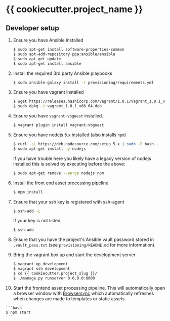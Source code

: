 # {{ cookiecutter.project_name }}

## Developer setup

 1. Ensure you have Ansible installed

    ```bash
    $ sudo apt-get install software-properties-common
    $ sudo apt-add-repository ppa:ansible/ansible
    $ sudo apt-get update
    $ sudo apt-get install ansible
    ```
 2. Install the required 3rd party Ansible playbooks

    ```bash
    $ sudo ansible-galaxy install -r provisioning/requirements.yml
    ```

 3. Ensure you have vagrant installed

    ```bash
    $ wget https://releases.hashicorp.com/vagrant/1.8.1/vagrant_1.8.1_x86_64.deb
    $ sudo dpkg -i vagrant_1.8.1_x86_64.deb
    ```

 4. Ensure you have `vagrant-vbguest` installed.

    ```bash
    $ vagrant plugin install vagrant-vbguest
    ```

 5. Ensure you have nodejs 5.x installed (also installs `npm`)

    ```bash
    $ curl -sL https://deb.nodesource.com/setup_5.x | sudo -E bash -
    $ sudo apt-get install -y nodejs
    ```

    If you have trouble here you likely have a legacy version of nodejs
    installed this is solved by executing before the above:

    ```bash
    $ sudo apt-get remove --purge nodejs npm
    ```

 6. Install the front end asset processing pipeline

    ```bash
    $ npm install
    ```

 7. Ensure that your ssh key  is registered with ssh-agent

    ```bash
    $ ssh-add -L
    ```

    If your key is not listed:

    ```bash
    $ ssh-add
    ```

 8. Ensure that you have the project's Ansible vault password stored in
    `.vault_pass.txt` (see `provisioning/README.md` for more information).

 9. Bring the vagrant box up and start the development server

    ```bash
    $ vagrant up development
    $ vagrant ssh development
    $ cd {{ cookiecutter.project_slug }}/
    $ ./manage.py runserver 0.0.0.0:8000
    ```
 10. Start the frontend asset processing pipeline. This will automatically open
    a browser window with [Browsersync](https://www.browsersync.io/) which
    automatically refreshes when changes are made to templates or static assets.

    ```bash
    $ npm start
    ```
